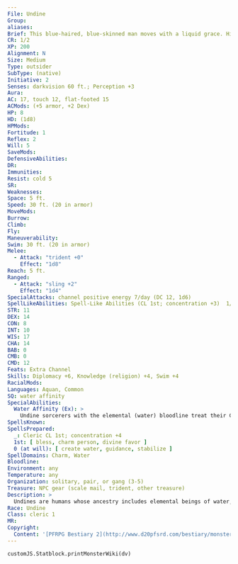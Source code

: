 ```yaml
---
File: Undine
Group: 
aliases: 
Brief: This blue-haired, blue-skinned man moves with a liquid grace. His ears are fin-like, and his hands and feet are webbed.
CR: 1/2
XP: 200
Alignment: N
Size: Medium
Type: outsider
SubType: (native)
Initiative: 2
Senses: darkvision 60 ft.; Perception +3
Aura: 
AC: 17, touch 12, flat-footed 15
ACMods: (+5 armor, +2 Dex)
HP: 8
HD: (1d8)
HPMods: 
Fortitude: 1
Reflex: 2
Will: 5
SaveMods: 
DefensiveAbilities: 
DR: 
Immunities: 
Resist: cold 5
SR: 
Weaknesses: 
Space: 5 ft.
Speed: 30 ft. (20 in armor)
MoveMods: 
Burrow: 
Climb: 
Fly: 
Maneuverability: 
Swim: 30 ft. (20 in armor)
Melee: 
  - Attack: "trident +0"
    Effect: "1d8"
Reach: 5 ft.
Ranged: 
  - Attack: "sling +2"
    Effect: "1d4"
SpecialAttacks: channel positive energy 7/day (DC 12, 1d6)
SpellLikeAbilities: Spell-Like Abilities (CL 1st; concentration +3)  1/day-hydraulic push*   Domain Spell-Like Abilities (CL 1st; concentration +4)  6/day-dazing touch  6/day-icicle (1d6+1 cold damage)
STR: 11
DEX: 14
CON: 8
INT: 10
WIS: 17
CHA: 14
BAB: 0
CMB: 0
CMD: 12
Feats: Extra Channel
Skills: Diplomacy +6, Knowledge (religion) +4, Swim +4
RacialMods: 
Languages: Aquan, Common
SQ: water affinity
SpecialAbilities:
  Water Affinity (Ex): >
    Undine sorcerers with the elemental (water) bloodline treat their Charisma score as 2 points higher for all sorcerer spells and class abilities. Undine clerics with the Water domain cast their Water domain powers and spells at +1 caster level.
SpellsKnown: 
SpellsPrepared:
  _: Cleric CL 1st; concentration +4
  1st: [ bless, charm person, divine favor ]
  0 (at will): [ create water, guidance, stabilize ]
SpellDomains: Charm, Water
Bloodline: 
Environment: any
Temperature: any
Organization: solitary, pair, or gang (3-5)
Treasure: NPC gear (scale mail, trident, other treasure)
Description: >
  Undines are humans whose ancestry includes elemental beings of water, such as marids. This connection with the Plane of Water is most noticeably manifested in their coloration, which tends to mimic that of lakes or oceans-all undines have limpid, blue eyes, and their skin and hair can range from pale blue-white to the deep blue or green of the sea.  UNDINE CHARACTERS  Undines are defined by class levels-they do not possess racial Hit Dice. Undines have the following racial traits.  +2 Dexterity, +2 Wisdom, -2 Strength: Undines are both perceptive and agile, but tend to adapt rather than match force with force.  Speed: Undines have a swim speed of 30 feet.  Darkvision: Undines can see in the dark up to 60 feet.  Spell-Like Abilities: Hydraulic push* 1/day. (Caster level equals the undine's total Hit Dice.)  Energy Resistance: Undines have cold resistance 5.  Water Affinity: See above.  Languages: Undines begin play speaking Common and Aquan. Undines with high Intelligence scores can choose any of the following bonus languages: Auran, Dwarven, Elven, Gnome, Halfling, Ignan, and Terran.  * This spell is detailed in the Pathfinder RPG Advanced Player's Guide.
Race: Undine
Class: cleric 1
MR: 
Copyright:
  Content: '[PFRPG Bestiary 2](http://www.d20pfsrd.com/bestiary/monster-listings/outsiders/undine)'
---
```

```dataviewjs
customJS.Statblock.printMonsterWiki(dv)
```

